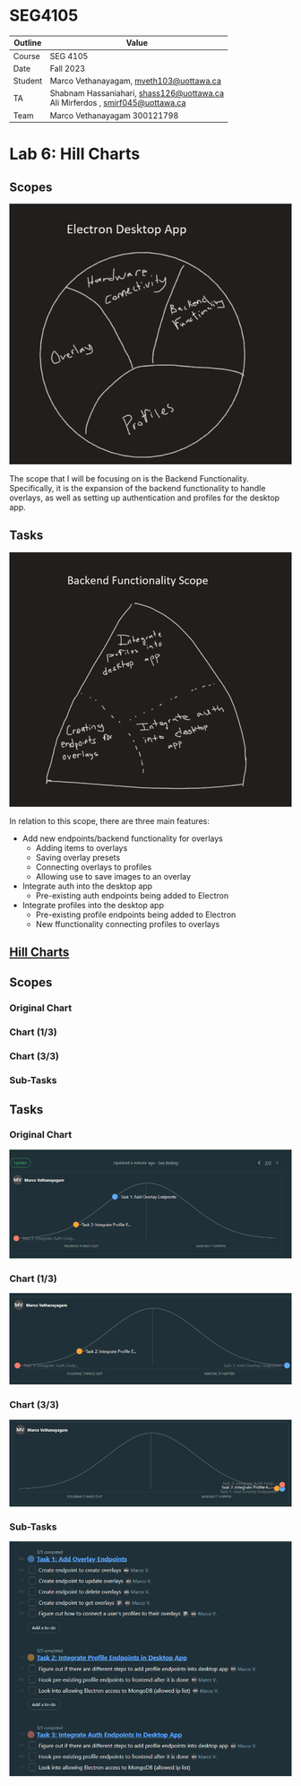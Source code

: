 # SEG4105

| Outline | Value |
| --- | --- |
| Course | SEG 4105 |
| Date | Fall 2023 |
| Student | Marco Vethanayagam, mveth103@uottawa.ca |
| TA | Shabnam Hassaniahari, shass126@uottawa.ca <br> Ali Mirferdos , smirf045@uottawa.ca| 
| Team | Marco Vethanayagam 300121798 <br>|

# Lab 6: Hill Charts

## Scopes
<img src="scopes.png">

The scope that I will be focusing on is the Backend Functionality. Specifically, it is the expansion of the backend functionality to handle overlays, as well as setting up authentication and profiles for the desktop app.

## Tasks
<img src="tasks.png">

In relation to this scope, there are three main features:
- Add new endpoints/backend functionality for overlays
  - Adding items to overlays
  - Saving overlay presets
  - Connecting overlays to profiles
  - Allowing use to save images to an overlay
- Integrate auth into the desktop app
  - Pre-existing auth endpoints being added to Electron
- Integrate profiles into the desktop app
  - Pre-existing profile endpoints being added to Electron
  - New ffunctionality connecting profiles to overlays
 
## [Hill Charts](https://3.basecamp.com/5682131/buckets/34775393/todosets/6656014273)
## Scopes
### Original Chart

### Chart (1/3)

### Chart (3/3)

### Sub-Tasks

## Tasks
### Original Chart
<img src="hillcharts.png">

### Chart (1/3)
<img src="hillchart_1done.png">

### Chart (3/3)
<img src="hillchart_3done.png">

### Sub-Tasks
<img src="hillchart_tasks.png">
